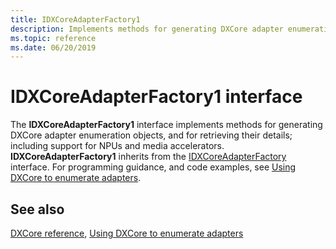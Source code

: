 ```yaml
---
title: IDXCoreAdapterFactory1
description: Implements methods for generating DXCore adapter enumeration objects, and for retrieving their details; including support for NPUs and media accelerators.
ms.topic: reference
ms.date: 06/20/2019
---
```


# IDXCoreAdapterFactory1 interface

The **IDXCoreAdapterFactory1** interface implements methods for generating DXCore adapter enumeration objects, and for retrieving their details; including support for NPUs and media accelerators. **IDXCoreAdapterFactory1** inherits from the [IDXCoreAdapterFactory](./nn-dxcore_interface-idxcoreadapterfactory.md) interface. For programming guidance, and code examples, see [Using DXCore to enumerate adapters](../dxcore-enum-adapters.md).

## See also

[DXCore reference](../dxcore-reference.md), [Using DXCore to enumerate adapters](../dxcore-enum-adapters.md)
